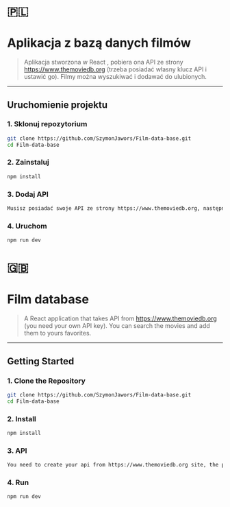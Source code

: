 # 🇵🇱


# Aplikacja z bazą danych filmów

  
> Aplikacja stworzona w React , pobiera ona API ze strony https://www.themoviedb.org (trzeba posiadać własny klucz API i ustawić go). Filmy można wyszukiwać i dodawać do ulubionych.

---

## Uruchomienie projektu

### 1. Sklonuj repozytorium
```bash
git clone https://github.com/SzymonJawors/Film-data-base.git
cd Film-data-base
```
### 2. Zainstaluj

```bash
npm install
```
### 3. Dodaj API
```bash
Musisz posiadać swoje API ze strony https://www.themoviedb.org, następnie wkleić je do pliku api.js w folderze services 
```
### 4. Uruchom
```bash
npm run dev
```
# 🇬🇧

#  Film database

> A React application that takes API from https://www.themoviedb.org (you need your own API key). You can search the movies and add them to yours favorites.

---

##  Getting Started

### 1. Clone the Repository
```bash
git clone https://github.com/SzymonJawors/Film-data-base.git
cd Film-data-base
```

### 2. Install
```bash
npm install
```
### 3. API
```bash
You need to create your api from https://www.themoviedb.org site, the paste it into services folder in api.js file
```

### 4. Run
```bash
npm run dev
```


